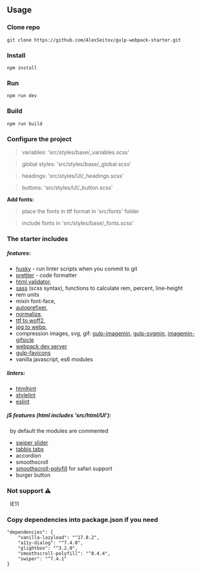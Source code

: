## Usage

### Clone repo
```
git clone https://github.com/AlexSeitov/gulp-webpack-starter.git 
```
### Install
```
npm install
```
### Run
```
npm run dev
```
### Build
```
npm run build
```

### Configure the project
> variables: 'src/styles/base/_variables.scss'

> global styles: 'src/styles/base/_global.scss'

> headings: 'src/styles/UI/_headings.scss'

> buttons: 'src/styles/UI/_button.scss'

**Add fonts:**
> place the fonts in ttf format in 'src/fonts' folder

> include fonts in 'src/styles/base/_fonts.scss'

### The starter includes

##### features:

- [husky](https://typicode.github.io/husky/#/) - run linter scripts when you commit to git
- [prettier](https://prettier.io/docs/en/index.html) - code formatter
- [html validator](https://github.com/center-key/gulp-w3c-html-validator),
- [sass](https://sass-lang.com/documentation) (scss syntax), functions to calculate rem, percent, line-height 
- rem units
- mixin font-face,
- [autoprefixer](https://github.com/sindresorhus/gulp-autoprefixer),
- [normalize](https://necolas.github.io/normalize.css/),
- [ttf to woff2](https://github.com/nfroidure/gulp-ttf2woff2),
- [jpg to webp](https://github.com/sindresorhus/gulp-webp),
- compression images, svg, gif: [gulp-imagemin](https://github.com/sindresorhus/gulp-imagemin), [gulp-svgmin](https://github.com/ben-eb/gulp-svgmin), [imagemin-gifsicle](https://github.com/imagemin/imagemin-gifsicle)  
- [webpack dev server](https://webpack.js.org/configuration/dev-server/)
- [gulp-favicons](https://github.com/rejas/gulp-favicons)
- vanilla javascript, es6 modules

##### linters:
- [htmlhint](https://htmlhint.com/docs/user-guide/getting-started)
- [stylelint](https://stylelint.io/)
- [eslint](https://eslint.org/)

##### jS features (html includes 'src/html/UI'):
&nbsp; by default the modules are commented
- [swiper slider](https://swiperjs.com/get-started)
- [tabbis tabs](https://github.com/jenstornell/tabbis.js)
- accordion
- smoothscroll
- [smoothscroll-polyfill](https://github.com/iamdustan/smoothscroll) for safari support 
- burger button

### Not support :warning:
&nbsp; IE11

### Copy dependencies into package.json if you need
```
"dependencies": {
    "vanilla-lazyload": "^17.8.2",
    "a11y-dialog": "^7.4.0",
    "glightbox": "^3.2.0",
    "smoothscroll-polyfill": "^0.4.4",
    "swiper": "^7.4.1"
}
```
